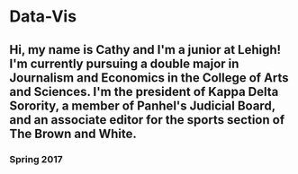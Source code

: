 # Data-Vis
## Hi, my name is Cathy and I'm a junior at Lehigh! I'm currently pursuing a double major in Journalism and Economics in the College of Arts and Sciences. I'm the president of Kappa Delta Sorority, a member of Panhel's Judicial Board, and an associate editor for the sports section of The Brown and White. 
### Spring 2017
